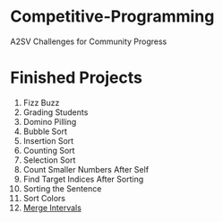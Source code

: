 # Competitive-Programming
A2SV Challenges for Community Progress






# Finished Projects

1) Fizz Buzz
2) Grading Students
3) Domino Pilling
4) Bubble Sort
5) Insertion Sort
6) Counting Sort
7) Selection Sort
8) Count Smaller Numbers After Self
9) Find Target Indices After Sorting
10) Sorting the Sentence
11) Sort Colors
12) [Merge Intervals](https://github.com/CodEZ47/Competitive-Programming/blob/main/Merge%20Intervals/merge-intervals.js)
